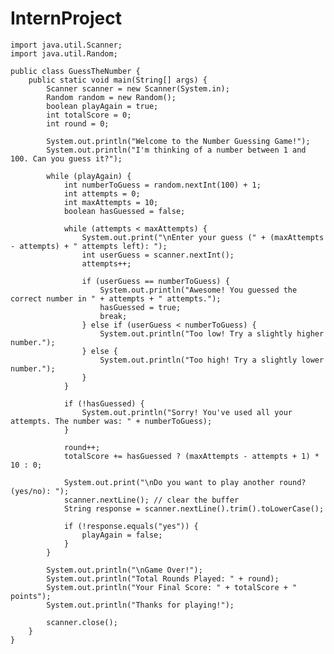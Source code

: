 # InternProject

    import java.util.Scanner;
    import java.util.Random;

    public class GuessTheNumber {
        public static void main(String[] args) {
            Scanner scanner = new Scanner(System.in);
            Random random = new Random();
            boolean playAgain = true;
            int totalScore = 0;
            int round = 0;

            System.out.println("Welcome to the Number Guessing Game!");
            System.out.println("I'm thinking of a number between 1 and 100. Can you guess it?");

            while (playAgain) {
                int numberToGuess = random.nextInt(100) + 1;
                int attempts = 0;
                int maxAttempts = 10;
                boolean hasGuessed = false;

                while (attempts < maxAttempts) {
                    System.out.print("\nEnter your guess (" + (maxAttempts - attempts) + " attempts left): ");
                    int userGuess = scanner.nextInt();
                    attempts++;

                    if (userGuess == numberToGuess) {
                        System.out.println("Awesome! You guessed the correct number in " + attempts + " attempts.");
                        hasGuessed = true;
                        break;
                    } else if (userGuess < numberToGuess) {
                        System.out.println("Too low! Try a slightly higher number.");
                    } else {
                        System.out.println("Too high! Try a slightly lower number.");
                    }
                }

                if (!hasGuessed) {
                    System.out.println("Sorry! You've used all your attempts. The number was: " + numberToGuess);
                }

                round++;
                totalScore += hasGuessed ? (maxAttempts - attempts + 1) * 10 : 0;

                System.out.print("\nDo you want to play another round? (yes/no): ");
                scanner.nextLine(); // clear the buffer
                String response = scanner.nextLine().trim().toLowerCase();

                if (!response.equals("yes")) {
                    playAgain = false;
                }
            }

            System.out.println("\nGame Over!");
            System.out.println("Total Rounds Played: " + round);
            System.out.println("Your Final Score: " + totalScore + " points");
            System.out.println("Thanks for playing!");

            scanner.close();
        }
    }

